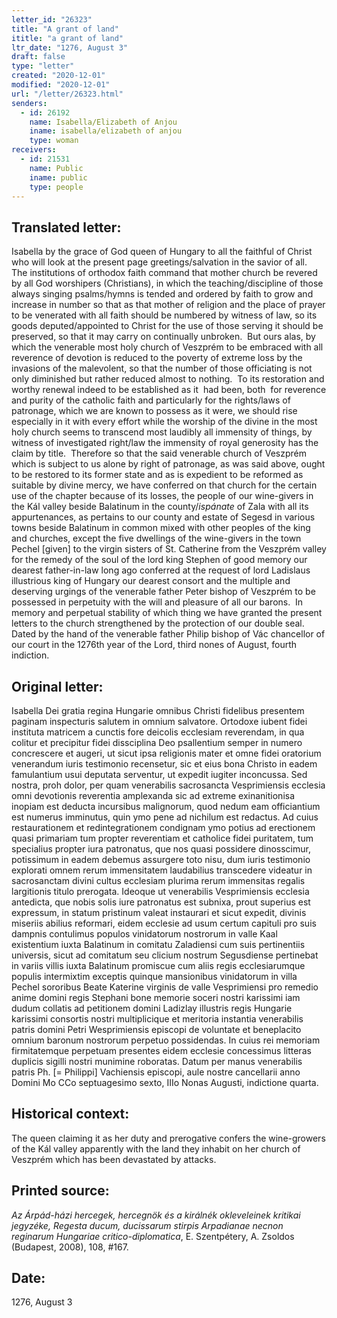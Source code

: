 ```yaml
---
letter_id: "26323"
title: "A grant of land"
ititle: "a grant of land"
ltr_date: "1276, August 3"
draft: false
type: "letter"
created: "2020-12-01"
modified: "2020-12-01"
url: "/letter/26323.html"
senders:
  - id: 26192
    name: Isabella/Elizabeth of Anjou
    iname: isabella/elizabeth of anjou
    type: woman
receivers:
  - id: 21531
    name: Public
    iname: public
    type: people
---
```

<h2> Translated letter:</h2><p>Isabella by the grace of God queen of Hungary to all the faithful of Christ who will look at the present page greetings/salvation in the savior of all.&nbsp; The institutions of orthodox faith command that mother church be revered by all God worshipers (Christians), in which the teaching/discipline of those always singing psalms/hymns is tended and ordered by faith to grow and increase in number so that as that mother of religion and the place of prayer to be venerated with all faith should be numbered by witness of law, so its goods deputed/appointed to Christ for the use of those serving it should be preserved, so that it may carry on continually unbroken.&nbsp; But ours alas, by which the venerable most holy church of Veszprém to be embraced with all reverence of devotion is reduced to the poverty of extreme loss by the invasions of the malevolent, so that the number of those officiating is not only diminished but rather reduced almost to nothing.&nbsp; To its restoration and worthy renewal indeed to be established as it&nbsp; had been, both&nbsp; for reverence and purity of the catholic faith and particularly for the rights/laws of patronage, which we are known to possess as it were, we should rise especially in it with every effort while the worship of the divine in the most holy church seems to transcend most laudibly all immensity of things, by witness of investigated right/law the immensity of royal generosity has the claim by title.&nbsp; Therefore so that the said venerable church of Veszprém which is subject to us alone by right of patronage, as was said above, ought to be restored to its former state and as is expedient to be reformed as suitable by divine mercy, we have conferred on that church for the certain use of the chapter because of its losses, the people of our wine-givers in the Kál valley beside Balatinum in the county/<i>ispánate</i> of Zala with all its appurtenances, as pertains to our county and estate of Segesd in various towns beside Balatinum in common mixed with other peoples of the king and churches, except the five dwellings of the wine-givers in the town Pechel [given] to the virgin sisters of St. Catherine from the Veszprém valley for the remedy of the soul of the lord king Stephen of good memory our dearest father-in-law long ago conferred at the request of lord Ladislaus illustrious king of Hungary our dearest consort and the multiple and deserving urgings of the venerable father Peter bishop of Veszprém to be possessed in perpetuity with the will and pleasure of all our barons.&nbsp; In memory and perpetual stability of which thing we have granted the present letters to the church strengthened by the protection of our double seal.&nbsp; Dated by the hand of the venerable father Philip bishop of Vác chancellor of our court in the 1276th year of the Lord, third nones of August, fourth indiction.&nbsp;&nbsp;</p><h2 class="mt-4"> Original letter:</h2><p><span>Isabella Dei gratia regina Hungarie omnibus Christi fidelibus presentem paginam inspecturis salutem in omnium salvatore. Ortodoxe iubent fidei instituta matricem a cunctis fore deicolis ecclesiam reverendam, in qua colitur et precipitur fidei dissciplina Deo psallentium semper in numero concrescere et augeri, ut sicut ipsa religionis mater et omne fidei oratorium venerandum iuris testimonio recensetur, sic et eius bona Christo in eadem famulantium usui deputata serventur, ut expedit iugiter inconcussa. Sed nostra, proh dolor, per quam venerabilis sacrosancta Vesprimiensis ecclesia omni devotionis reverentia amplexanda sic ad extreme exinanitionisa inopiam est deducta incursibus malignorum, quod nedum eam officiantium est numerus imminutus, quin ymo pene ad nichilum est redactus. Ad cuius restaurationem et redintegrationem condignam ymo potius ad erectionem quasi primariam tum propter reverentiam et catholice fidei puritatem, tum specialius propter iura patronatus, que nos quasi possidere dinosscimur, potissimum in eadem debemus assurgere toto nisu, dum iuris testimonio explorati omnem rerum immensitatem laudabilius transcedere videatur in sacrosanctam divini cultus ecclesiam plurima rerum immensitas regalis largitionis titulo prerogata. Ideoque ut venerabilis Vesprimiensis ecclesia antedicta, que nobis solis iure patronatus est subnixa, prout superius est expressum, in statum pristinum valeat instaurari et sicut expedit, divinis miseriis abilius reformari, eidem ecclesie ad usum certum capituli pro suis dampnis contulimus populos vinidatorum nostrorum in valle Kaal existentium iuxta Balatinum in comitatu Zaladiensi cum suis pertinentiis universis, sicut ad comitatum seu clicium nostrum Segusdiense pertinebat in variis villis iuxta Balatinum promiscue cum aliis regis ecclesiarumque populis intermixtim exceptis quinque mansionibus vinidatorum in villa Pechel sororibus Beate Katerine virginis de valle Vesprimiensi pro remedio anime domini regis Stephani bone memorie soceri nostri karissimi iam dudum collatis ad petitionem domini Ladizlay illustris regis Hungarie karissimi consortis nostri multiplicique et meritoria instantia venerabilis patris domini Petri Wesprimiensis episcopi de voluntate et beneplacito omnium baronum nostrorum perpetuo possidendas. In cuius rei memoriam firmitatemque perpetuam presentes eidem ecclesie concessimus litteras duplicis sigilli nostri munimine roboratas. Datum per manus venerabilis patris Ph. [= Philippi] Vachiensis episcopi, aule nostre cancellarii anno Domini Mo CCo septuagesimo sexto, IIIo Nonas Augusti, indictione quarta.&nbsp;</span></p><p><span></span></p><h2 class="mt-4"> Historical context:</h2><p><span>The queen claiming it as her duty and prerogative confers the wine-growers of the Kál valley apparently with the land they inhabit on her church of Veszprém which has been devastated by attacks.&nbsp;&nbsp;</span></p><h2 class="mt-4"> Printed source:</h2><p><i>Az Árpád-házi hercegek, hercegnök és a királnék okleveleinek kritikai jegyzéke, Regesta ducum, ducissarum stirpis Arpadianae necnon reginarum Hungariae critico-diplomatica</i>, E. Szentpétery, A. Zsoldos (Budapest, 2008),&nbsp;108, #167.</p><h2 class="mt-4"> Date:</h2>1276, August 3